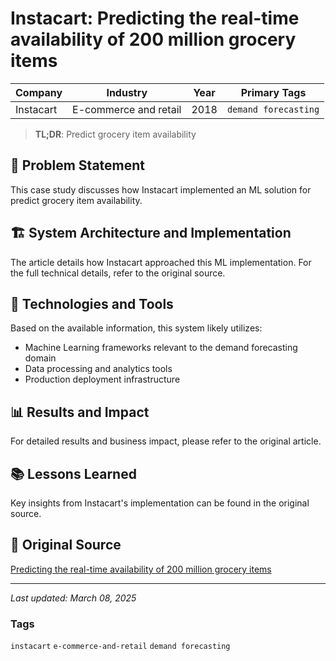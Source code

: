 # Instacart: Predicting the real-time availability of 200 million grocery items

| Company | Industry | Year | Primary Tags | 
|---------|----------|------|--------------|
| Instacart | E-commerce and retail | 2018 | `demand forecasting` |

> **TL;DR**: Predict grocery item availability

## 📝 Problem Statement

This case study discusses how Instacart implemented an ML solution for predict grocery item availability.

## 🏗️ System Architecture and Implementation

The article details how Instacart approached this ML implementation. For the full technical details, refer to the original source.

## 🔧 Technologies and Tools

Based on the available information, this system likely utilizes:

- Machine Learning frameworks relevant to the demand forecasting domain
- Data processing and analytics tools
- Production deployment infrastructure

## 📊 Results and Impact

For detailed results and business impact, please refer to the original article.

## 📚 Lessons Learned

Key insights from Instacart's implementation can be found in the original source.

## 🔗 Original Source

[Predicting the real-time availability of 200 million grocery items](https://tech.instacart.com/predicting-real-time-availability-of-200-million-grocery-items-in-us-canada-stores-61f43a16eafe)

---

*Last updated: March 08, 2025*

### Tags

`instacart` `e-commerce-and-retail` `demand forecasting`
